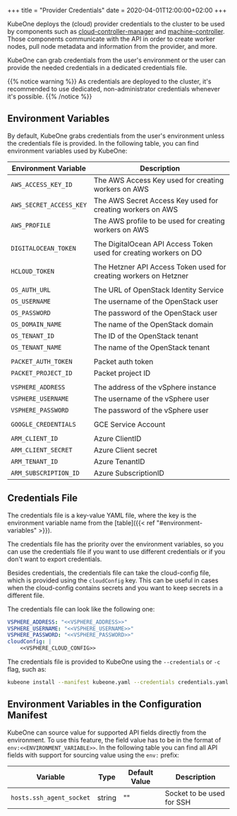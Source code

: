 +++
title = "Provider Credentials"
date = 2020-04-01T12:00:00+02:00
+++

KubeOne deploys the (cloud) provider credentials to the cluster to be used by
components such as [cloud-controller-manager][cloud-controller-manager]
and [machine-controller][machine-controller]. Those components communicate with
the API in order to create worker nodes, pull node metadata and information
from the provider, and more.

KubeOne can grab credentials from the user's environment or the user can
provide the needed credentials in a dedicated credentials file.

{{% notice warning %}}
As credentials are deployed to the cluster, it's recommended to use
dedicated, non-administrator credentials whenever it's possible.
{{% /notice %}}

## Environment Variables

By default, KubeOne grabs credentials from the user's environment unless the
credentials file is provided. In the following table, you can find environment
variables used by KubeOne:

| Environment Variable    | Description                                                       |
| ----------------------- | ----------------------------------------------------------------- |
| `AWS_ACCESS_KEY_ID`     | The AWS Access Key used for creating workers on AWS               |
| `AWS_SECRET_ACCESS_KEY` | The AWS Secret Access Key used for creating workers on AWS        |
| `AWS_PROFILE`           | The AWS profile to be used for creating workers on AWS            |
|                         |                                                                   |
| `DIGITALOCEAN_TOKEN`    | The DigitalOcean API Access Token used for creating workers on DO |
|                         |                                                                   |
| `HCLOUD_TOKEN`          | The Hetzner API Access Token used for creating workers on Hetzner |
|                         |                                                                   |
| `OS_AUTH_URL`           | The URL of OpenStack Identity Service                             |
| `OS_USERNAME`           | The username of the OpenStack user                                |
| `OS_PASSWORD`           | The password of the OpenStack user                                |
| `OS_DOMAIN_NAME`        | The name of the OpenStack domain                                  |
| `OS_TENANT_ID`          | The ID of the OpenStack tenant                                    |
| `OS_TENANT_NAME`        | The name of the OpenStack tenant                                  |
|                         |                                                                   |
| `PACKET_AUTH_TOKEN`     | Packet auth token                                                 |
| `PACKET_PROJECT_ID`     | Packet project ID                                                 |
|                         |                                                                   |
| `VSPHERE_ADDRESS`       | The address of the vSphere instance                               |
| `VSPHERE_USERNAME`      | The username of the vSphere user                                  |
| `VSPHERE_PASSWORD`      | The password of the vSphere user                                  |
|                         |                                                                   |
| `GOOGLE_CREDENTIALS`    | GCE Service Account                                               |
|                         |                                                                   |
| `ARM_CLIENT_ID`         | Azure ClientID                                                    |
| `ARM_CLIENT_SECRET`     | Azure Client secret                                               |
| `ARM_TENANT_ID`         | Azure TenantID                                                    |
| `ARM_SUBSCRIPTION_ID`   | Azure SubscriptionID                                              |

## Credentials File

The credentials file is a key-value YAML file, where the key is the environment
variable name from the [table]({{< ref "#environment-variables" >}}).

The credentials file has the priority over the environment variables, so you
can use the credentials file if you want to use different credentials or if
you don't want to export credentials.

Besides credentials, the credentials file can take the cloud-config file, which
is provided using the `cloudConfig` key. This can be useful in cases when the
cloud-config contains secrets and you want to keep secrets in a different file.

The credentials file can look like the following one:

```yaml
VSPHERE_ADDRESS: "<<VSPHERE_ADDRESS>>"
VSPHERE_USERNAME: "<<VSPHERE_USERNAME>>"
VSPHERE_PASSWORD: "<<VSPHERE_PASSWORD>>"
cloudConfig: |
    <<VSPHERE_CLOUD_CONFIG>>
```

The credentials file is provided to KubeOne using the `--credentials` or `-c`
flag, such as:

```bash
kubeone install --manifest kubeone.yaml --credentials credentials.yaml -t tf.json
```

## Environment Variables in the Configuration Manifest

KubeOne can source value for supported API fields directly from the
environment. To use this feature, the field value has to be in the format of
`env:<<ENVIRONMENT_VARIABLE>>`. In the following table you can find all
API fields with support for sourcing value using the `env:` prefix:

| Variable                 | Type   | Default Value | Description               |
| ------------------------ | ------ | ------------- | ------------------------- |
| `hosts.ssh_agent_socket` | string | ""            | Socket to be used for SSH |

[cloud-controller-manager]: https://kubernetes.io/docs/concepts/architecture/cloud-controller/
[machine-controller]: https://github.com/kubermatic/machine-controller
